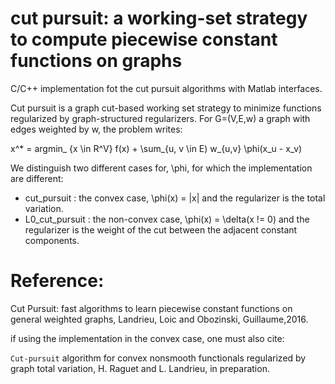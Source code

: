 # cut pursuit: a working-set strategy to compute piecewise constant functions on graphs
C/C++ implementation fot the cut pursuit algorithms with Matlab interfaces.

Cut pursuit is a graph cut-based working set strategy to minimize functions regularized by graph-structured regularizers. For G=(V,E,w) a graph with edges weighted by w, the problem writes:

x^* = argmin_ {x \in R^V} f(x) + \sum_{u, v \in E) w_{u,v} \phi(x_u - x_v)

We distinguish two different cases for, \phi, for which the implementation are different:
- cut_pursuit : the convex case, \phi(x) = |x| and the regularizer is the total variation.
- L0_cut_pursuit : the non-convex case, \phi(x) = \delta(x != 0) and the regularizer is the weight of the cut between the adjacent constant components.

# Reference:

Cut Pursuit: fast algorithms to learn piecewise constant functions on general weighted graphs,
Landrieu, Loic and Obozinski, Guillaume,2016.

if using the implementation in the convex case, one must also cite:

`Cut-pursuit` algorithm for convex nonsmooth functionals regularized by graph total variation, H. Raguet and L. Landrieu, in preparation. 
